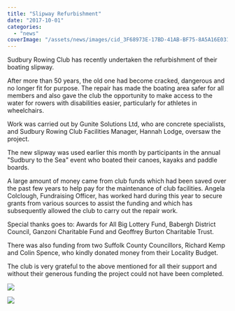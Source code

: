```yaml
---
title: "Slipway Refurbishment"
date: "2017-10-01"
categories: 
  - "news"
coverImage: "/assets/news/images/cid_3F68973E-17BD-41AB-BF75-8A5A16E03102-scaled.jpg"
---
```


Sudbury Rowing Club has recently undertaken the refurbishment of their boating slipway.

After more than 50 years, the old one had become cracked, dangerous and no longer fit for purpose. The repair has made the boating area safer for all members and also gave the club the opportunity to make access to the water for rowers with disabilities easier, particularly for athletes in wheelchairs.

Work was carried out by Gunite Solutions Ltd, who are concrete specialists, and Sudbury Rowing Club Facilities Manager, Hannah Lodge, oversaw the project.

The new slipway was used earlier this month by participants in the annual "Sudbury to the Sea" event who boated their canoes, kayaks and paddle boards.

A large amount of money came from club funds which had been saved over the past few years to help pay for the maintenance of club facilities. Angela Colclough, Fundraising Officer, has worked hard during this year to secure grants from various sources to assist the funding and which has subsequently allowed the club to carry out the repair work.

Special thanks goes to: Awards for All Big Lottery Fund, Babergh District Council, Ganzoni Charitable Fund and Geoffrey Burton Charitable Trust.

There was also funding from two Suffolk County Councillors, Richard Kemp and Colin Spence, who kindly donated money from their Locality Budget.

The club is very grateful to the above mentioned for all their support and without their generous funding the project could not have been completed.

[![](/assets/news/images/cid_E75E1572-99FF-4CAC-81CB-C133A24F5510-1024x768.png)](http://sudburyrowingclub.org.uk/wp-content/uploads/2017/10/cid_E75E1572-99FF-4CAC-81CB-C133A24F5510.png)

[![](/assets/news/images/National-Lottery-Fund.jpg)](http://sudburyrowingclub.org.uk/wp-content/uploads/2017/10/National-Lottery-Fund.jpg)
